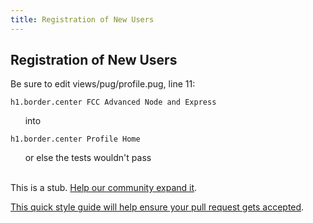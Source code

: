 ```yaml
---
title: Registration of New Users
---
```

## Registration of New Users

Be sure to edit views/pug/profile.pug, line 11:
<br>
```pug
h1.border.center FCC Advanced Node and Express
```
&nbsp;&nbsp;&nbsp;&nbsp;&nbsp;&nbsp;into
<br>

```pug
h1.border.center Profile Home
```

&nbsp;&nbsp;&nbsp;&nbsp;&nbsp;&nbsp;or else the tests wouldn't pass
<br>
<br>

This is a stub. <a href='https://github.com/freecodecamp/guides/tree/master/src/pages/certifications/information-security-and-quality-assurance/advanced-node-and-express/registration-of-new-users/index.md' target='_blank' rel='nofollow'>Help our community expand it</a>.

<a href='https://github.com/freecodecamp/guides/blob/master/README.md' target='_blank' rel='nofollow'>This quick style guide will help ensure your pull request gets accepted</a>.

<!-- The article goes here, in GitHub-flavored Markdown. Feel free to add YouTube videos, images, and CodePen/JSBin embeds  -->
